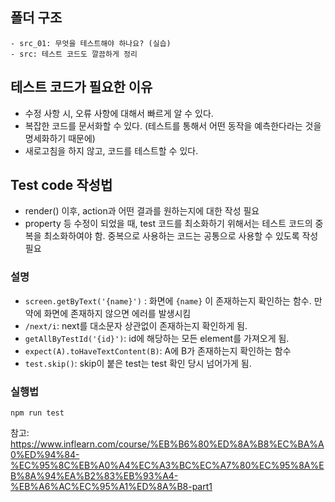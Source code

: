 ## 폴더 구조

```
- src_01: 무엇을 테스트해야 하나요? (실습)
- src: 테스트 코드도 깔끔하게 정리
```

## 테스트 코드가 필요한 이유

- 수정 사항 시, 오류 사항에 대해서 빠르게 알 수 있다.
- 복잡한 코드를 문서화할 수 있다. (테스트를 통해서 어떤 동작을 예측한다라는 것을 명세화하기 때문에)
- 새로고침을 하지 않고, 코드를 테스트할 수 있다.

## Test code 작성법

- render() 이후, action과 어떤 결과를 원하는지에 대한 작성 필요
- property 등 수정이 되었을 때, test 코드를 최소화하기 위해서는 테스트 코드의 중복을 최소화하여야 함. 중복으로 사용하는 코드는 공통으로 사용할 수 있도록 작성 필요

### 설명

- `screen.getByText('{name}')` : 화면에 `{name}` 이 존재하는지 확인하는 함수. 만약에 화면에 존재하지 않으면 에러를 발생시킴
- `/next/i`: next를 대소문자 상관없이 존재하는지 확인하게 됨.
- `getAllByTestId('{id}')`: id에 해당하는 모든 element를 가져오게 됨.
- `expect(A).toHaveTextContent(B)`: A에 B가 존재하는지 확인하는 함수
- `test.skip()`: skip이 붙은 test는 test 확인 당시 넘어가게 됨.

### 실행법

```
npm run test
```

참고: https://www.inflearn.com/course/%EB%B6%80%ED%8A%B8%EC%BA%A0%ED%94%84-%EC%95%8C%EB%A0%A4%EC%A3%BC%EC%A7%80%EC%95%8A%EB%8A%94%EA%B2%83%EB%93%A4-%EB%A6%AC%EC%95%A1%ED%8A%B8-part1
